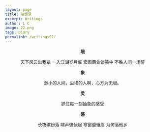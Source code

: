 ```yaml
---
layout: page
title: 随想录
excerpt: Writings
author: L C
image: 22.png
tags: Diary
permalink: /writings02/
---
```

**<center>境</center>**
<center>
天下风云出我辈   
一入江湖岁月催   
宏图霸业谈笑中   
不胜人间一场醉   
</center>

**<center>象</center>** 
<center>
渺小的人间，尘埃的人啊，心方为无垠。
</center>

**<center>灵</center>** 
<center>
抓住每一刻抽象的感受
</center>

**<center>感</center>**
<center>
长夜缤纷落   
啸声彼伏起   
寒窗蹙蛾眉   
为何落他乡   
</center>

